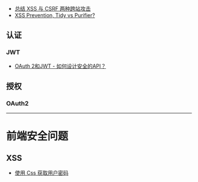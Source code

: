 - [总结 XSS 与 CSRF 两种跨站攻击](https://blog.tonyseek.com/post/introduce-to-xss-and-csrf/)
- [XSS Prevention, Tidy vs Purifier?](https://stackoverflow.com/questions/3085370/xss-prevention-tidy-vs-purifier)

## 认证

### JWT

- [OAuth 2和JWT - 如何设计安全的API？](http://moakap.leanote.com/post/OAuth-2-vs.-JSON-Web-Token-JWT-%E5%A6%82%E4%BD%95%E8%AE%BE%E8%AE%A1%E5%AE%89%E5%85%A8%E7%9A%84API%EF%BC%9F)

## 授权

### OAuth2

---

前端安全问题
========

## XSS

- [使用 Css 获取用户密码](https://zhuanlan.zhihu.com/p/36901147)
